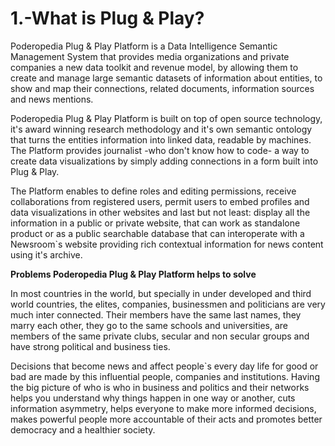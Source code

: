1.-What is Plug & Play?
======


Poderopedia Plug & Play Platform is a Data Intelligence Semantic Management
System that provides media organizations and private companies a new data 
toolkit and revenue model, by allowing them to create and manage large semantic
datasets of information about entities, to show and map their connections,
related documents, information sources and news mentions.

Poderopedia Plug & Play Platform is built on top of open source technology, it's
award winning research methodology and it's own semantic ontology that turns the
entities information into linked data, readable by machines. The Platform
provides journalist -who don't know how to code- a way to create data
visualizations by simply adding connections in a form built into Plug & Play.

The Platform enables to define roles and editing permissions, receive
collaborations from registered users, permit users to embed profiles and data
visualizations in other websites and last but not least: display all the
information in a public or private website, that can work as standalone product
or as a public searchable database that can interoperate with a Newsroom`s
website providing rich contextual information for news content using it's
archive.

**Problems Poderopedia Plug & Play Platform helps to solve**

In most countries in the world, but specially in under developed and third world countries,
the elites, companies, businessmen and politicians are very much inter connected.
Their members have the same last names, they marry each other, they go to the
same schools and universities, are members of the same private clubs, secular and
non secular groups and have strong political and business ties.

Decisions that become news and affect people`s every day life for good or bad are
made by this influential people, companies and institutions. Having the big
picture of who is who in business and politics and their networks helps you
understand why things happen in one way or another, cuts information asymmetry,
helps everyone to make more informed decisions, makes powerful people more
accountable of their acts and promotes better democracy and a healthier society.


